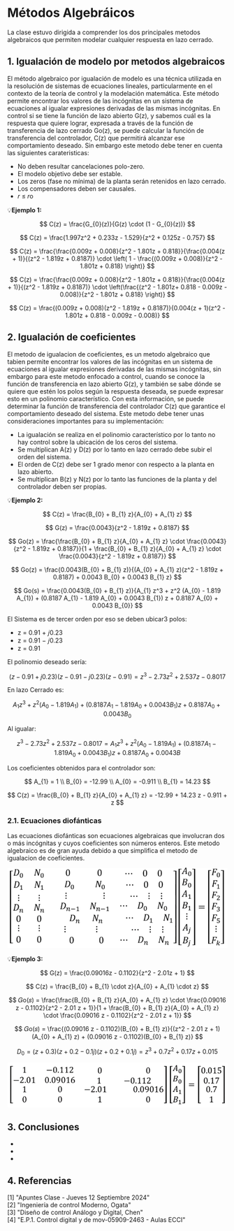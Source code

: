 # Métodos Algebráicos
La clase estuvo dirigida a comprender los dos principales metodos algebraicos que permiten modelar cualquier respuesta en lazo cerrado.
## 1. Igualación de modelo por metodos algebraicos
El método algebraico por igualación de modelo es una técnica utilizada en la resolución de sistemas de ecuaciones lineales, particularmente en el contexto de la teoría de control y la modelación matemática. Este método permite encontrar los valores de las incógnitas en un sistema de ecuaciones al igualar expresiones derivadas de las mismas incógnitas. En control si se tiene la función de lazo abierto G(z), y sabemos cuál es la respuesta que quiere lograr, expresada a través de la función de transferencia de lazo cerrado Go(z), se puede calcular la función de transferencia del controlador, C(z) que permitirá alcanzar ese comportamiento deseado. Sin embargo este metodo debe tener en cuenta las siguientes carateristicas:

* No deben resultar cancelaciones polo-zero.
* El modelo objetivo debe ser estable.
* Los zeros (fase no mínima) de la planta serán retenidos en lazo cerrado.
* Los compensadores deben ser causales.
*  𝑟 ≤ 𝑟o

💡**Ejemplo 1:** <br/>

$$
C(z) = \frac{G_{0}(z)}{G(z) \cdot (1 - G_{0}(z))}
$$


$$
C(z) = \frac{1.997z^2 + 0.233z - 1.529}{z^2 + 0.125z - 0.757}
$$


$$
C(z) = \frac{\frac{0.009z + 0.008}{z^2 - 1.801z + 0.818}}{\frac{0.004(z + 1)}{(z^2 - 1.819z + 0.8187)} \cdot \left( 1 - \frac{(0.009z + 0.008)}{z^2 - 1.801z + 0.818} \right)}
$$

$$
C(z) = \frac{\frac{0.009z + 0.008}{z^2 - 1.801z + 0.818}}{\frac{0.004(z + 1)}{(z^2 - 1.819z + 0.8187)} \cdot \left(\frac{(z^2 - 1.801z+ 0.818 - 0.009z - 0.008)}{z^2 - 1.801z + 0.818} \right)}
$$

$$
C(z) = \frac{(0.009z + 0.008)(z^2 - 1.819z + 0.8187)}{0.004(z + 1)(z^2 - 1.801z + 0.818 - 0.009z - 0.008)}
$$



## 2. Igualación de coeficientes

El metodo de igualacion de coeficientes, es un metodo algebraico que tabien permite encontrar los valores de las incógnitas en un sistema de ecuaciones al igualar expresiones derivadas de las mismas incógnitas, sin embargo para este metodo enfocado a control, cuando se conoce la función de transferencia en lazo abierto G(z), y también se sabe dónde se quiere que estén los polos según la respuesta deseada, se puede expresar esto en un polinomio característico. Con esta información, se puede determinar la función de transferencia del controlador C(z) que garantice el comportamiento deseado del sistema.
Este metodo debe tener unas consideraciones importantes para su implementación: 

* La igualación se realiza en el polinomio característico por lo tanto no hay control sobre la ubicación de los ceros del sistema.
* Se multiplican A(z) y D(z) por lo tanto en lazo cerrado debe subir el orden del sistema.
* El orden de C(z) debe ser 1 grado menor con respecto a la planta en lazo abierto.
* Se multiplican B(z) y N(z) por lo tanto las funciones de la planta y del controlador deben ser propias.


💡**Ejemplo 2:** <br/>

$$
C(z) = \frac{B_{0} + B_{1} z}{A_{0} + A_{1} z}
$$


$$
G(z) = \frac{0.0043}{z^2 - 1.819z + 0.8187}
$$

$$
Go(z) = \frac{\frac{B_{0} + B_{1} z}{A_{0} + A_{1} z} \cdot \frac{0.0043}{z^2 - 1.819z + 0.8187}}{1 + \frac{B_{0} + B_{1} z}{A_{0} + A_{1} z} \cdot \frac{0.0043}{z^2 - 1.819z + 0.8187}}
$$

$$
Go(z) = \frac{0.0043(B_{0} + B_{1} z)}{(A_{0} + A_{1} z)(z^2 - 1.819z + 0.8187) + 0.0043 B_{0} + 0.0043 B_{1} z}
$$

$$
Go(s) = \frac{0.0043(B_{0} + B_{1} z)}{A_{1} z^3 + z^2 (A_{0} - 1.819 A_{1}) + (0.8187 A_{1} - 1.819 A_{0} + 0.0043 B_{1}) z + 0.8187 A_{0} + 0.0043 B_{0}}
$$

El Sistema es de tercer orden por eso se deben ubicar3 polos:
* z = 0.91 + 𝑗0.23
* z = 0.91 − 𝑗0.23
* z = 0.91

El polinomio deseado sería:

$$
(z - 0.91 + j0.23)(z - 0.91 - j0.23)(z - 0.91) = z^3 - 2.73z^2 + 2.537z - 0.8017
$$

En lazo Cerrado es:

$$
A_{1} z^3 + z^2 (A_{0} - 1.819 A_{1}) + (0.8187 A_{1} - 1.819 A_{0} + 0.0043 B_{1}) z + 0.8187 A_{0} + 0.0043 B_{0}
$$

Al igualar:

$$
z^3 - 2.73 z^2 + 2.537 z - 0.8017 = A_{1} z^3 + z^2 (A_{0} - 1.819 A_{1}) + (0.8187 A_{1} - 1.819 A_{0} + 0.0043 B_{1}) z + 0.8187 A_{0} + 0.0043 B
$$

Los coeficientes obtenidos para el controlador son:

$$
A_{1} = 1 \\
B_{0} = -12.99 \\
A_{0} = -0.911 \\
B_{1} = 14.23
$$

$$
C(z) = \frac{B_{0} + B_{1} z}{A_{0} + A_{1} z} = -12.99 + 14.23 z - 0.911 + z
$$


### 2.1. Ecuaciones diofánticas
Las ecuaciones diofánticas son ecuaciones algebraicas que involucran dos o más incógnitas y cuyos coeficientes son números enteros. Este metodo algebraico es de gran ayuda debido a que simplifica el metodo de igualacion de coeficientes.


<p align="center">
  <img src= images/diofanticas.png />
</p>


💡**Ejemplo 3:** <br/>


$$
G(z) = \frac{0.09016z - 0.1102}{z^2 - 2.01z + 1}
$$


$$
C(z) = \frac{B_{0} + B_{1} \cdot z}{A_{0} + A_{1} \cdot z}
$$

$$
𝐺o(𝑠) = \frac{\frac{B_{0} + B_{1} z}{A_{0} + A_{1} z} \cdot \frac{0.09016 z - 0.1102}{z^2 - 2.01 z + 1}}{1 + \frac{B_{0} + B_{1} z}{A_{0} + A_{1} z} \cdot \frac{0.09016 z - 0.1102}{z^2 - 2.01 z + 1}}
$$

$$
𝐺o(𝑠) = \frac{(0.09016 z - 0.1102)(B_{0} + B_{1} z)}{(z^2 - 2.01 z + 1)(A_{0} + A_{1} z) + (0.09016 z - 0.1102)(B_{0} + B_{1} z)}
$$

$$
D_{0} = (z + 0.3)(z + 0.2 - 0.1j)(z + 0.2 + 0.1j) = z^3 + 0.7z^2 + 0.17z + 0.015
$$

<p align="center">
  <img src= images/Tabladiafo.png />
</p>


## 3. Conclusiones
* 
*
*
## 4. Referencias
[1] "Apuntes Clase - Jueves 12 Septiembre 2024" <br/>
[2] "Ingeniería de control Moderno, Ogata" <br/>
[3] "Diseño de control Análogo y Digital, Chen" <br/>
[4] "E.P.1. Control digital y de mov-05909-2463 - Aulas ECCI" <br/>
